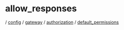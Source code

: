 # allow_responses

/ [config](reference/server-config/index.md) / [gateway](reference/server-config/config/gateway/index.md) / [authorization](reference/server-config/config/gateway/authorization/index.md) / [default_permissions](reference/server-config/config/gateway/authorization/default_permissions/index.md) 

